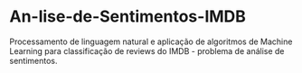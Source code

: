 # An-lise-de-Sentimentos-IMDB
Processamento de linguagem natural  e aplicação de algoritmos de Machine Learning  para classificação de reviews do IMDB - problema de análise de sentimentos.
